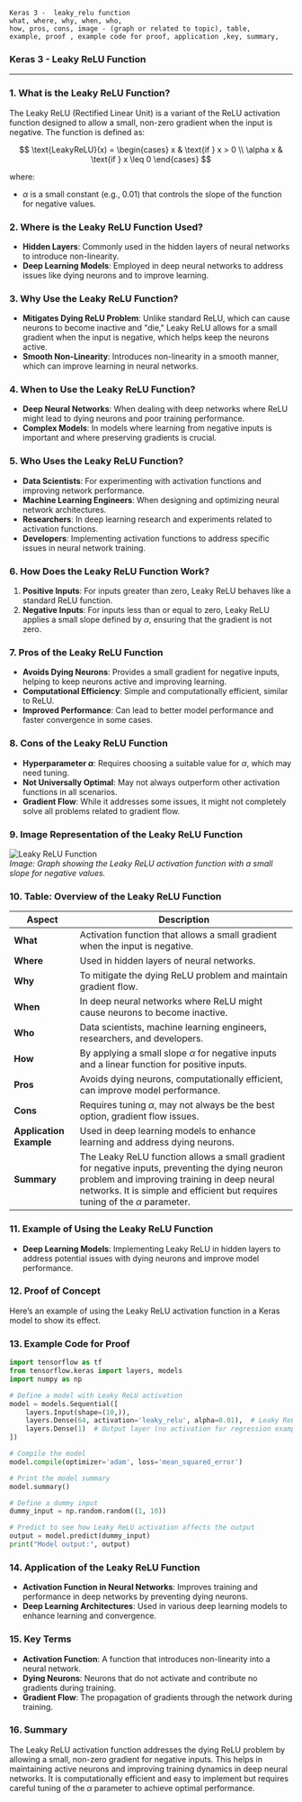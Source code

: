 ```code
Keras 3 -  leaky_relu function
what, where, why, when, who, 
how, pros, cons, image - (graph or related to topic), table,
example, proof , example code for proof, application ,key, summary,
```

### **Keras 3 - Leaky ReLU Function**

---

### **1. What is the Leaky ReLU Function?**
The Leaky ReLU (Rectified Linear Unit) is a variant of the ReLU activation function designed to allow a small, non-zero gradient when the input is negative. The function is defined as:

$$ \text{LeakyReLU}(x) = \begin{cases} 
x & \text{if } x > 0 \\
\alpha x & \text{if } x \leq 0 
\end{cases} $$

where:
- $\alpha$ is a small constant (e.g., 0.01) that controls the slope of the function for negative values.

### **2. Where is the Leaky ReLU Function Used?**
- **Hidden Layers**: Commonly used in the hidden layers of neural networks to introduce non-linearity.
- **Deep Learning Models**: Employed in deep neural networks to address issues like dying neurons and to improve learning.

### **3. Why Use the Leaky ReLU Function?**
- **Mitigates Dying ReLU Problem**: Unlike standard ReLU, which can cause neurons to become inactive and "die," Leaky ReLU allows for a small gradient when the input is negative, which helps keep the neurons active.
- **Smooth Non-Linearity**: Introduces non-linearity in a smooth manner, which can improve learning in neural networks.

### **4. When to Use the Leaky ReLU Function?**
- **Deep Neural Networks**: When dealing with deep networks where ReLU might lead to dying neurons and poor training performance.
- **Complex Models**: In models where learning from negative inputs is important and where preserving gradients is crucial.

### **5. Who Uses the Leaky ReLU Function?**
- **Data Scientists**: For experimenting with activation functions and improving network performance.
- **Machine Learning Engineers**: When designing and optimizing neural network architectures.
- **Researchers**: In deep learning research and experiments related to activation functions.
- **Developers**: Implementing activation functions to address specific issues in neural network training.

### **6. How Does the Leaky ReLU Function Work?**
1. **Positive Inputs**: For inputs greater than zero, Leaky ReLU behaves like a standard ReLU function.
2. **Negative Inputs**: For inputs less than or equal to zero, Leaky ReLU applies a small slope defined by $\alpha$, ensuring that the gradient is not zero.

### **7. Pros of the Leaky ReLU Function**
- **Avoids Dying Neurons**: Provides a small gradient for negative inputs, helping to keep neurons active and improving learning.
- **Computational Efficiency**: Simple and computationally efficient, similar to ReLU.
- **Improved Performance**: Can lead to better model performance and faster convergence in some cases.

### **8. Cons of the Leaky ReLU Function**
- **Hyperparameter $\alpha$**: Requires choosing a suitable value for $\alpha$, which may need tuning.
- **Not Universally Optimal**: May not always outperform other activation functions in all scenarios.
- **Gradient Flow**: While it addresses some issues, it might not completely solve all problems related to gradient flow.

### **9. Image Representation of the Leaky ReLU Function**

![Leaky ReLU Function](https://miro.medium.com/v2/resize:fit:1200/format:webp/1*o9W4YsvHslHzP-WmCehItA.png)  
*Image: Graph showing the Leaky ReLU activation function with a small slope for negative values.*

### **10. Table: Overview of the Leaky ReLU Function**

| **Aspect**              | **Description**                                                                 |
|-------------------------|---------------------------------------------------------------------------------|
| **What**                | Activation function that allows a small gradient when the input is negative.    |
| **Where**               | Used in hidden layers of neural networks.                                        |
| **Why**                 | To mitigate the dying ReLU problem and maintain gradient flow.                   |
| **When**                | In deep neural networks where ReLU might cause neurons to become inactive.       |
| **Who**                 | Data scientists, machine learning engineers, researchers, and developers.        |
| **How**                 | By applying a small slope $\alpha$ for negative inputs and a linear function for positive inputs. |
| **Pros**                | Avoids dying neurons, computationally efficient, can improve model performance.  |
| **Cons**                | Requires tuning $\alpha$, may not always be the best option, gradient flow issues. |
| **Application Example** | Used in deep learning models to enhance learning and address dying neurons.      |
| **Summary**             | The Leaky ReLU function allows a small gradient for negative inputs, preventing the dying neuron problem and improving training in deep neural networks. It is simple and efficient but requires tuning of the $\alpha$ parameter. |

### **11. Example of Using the Leaky ReLU Function**
- **Deep Learning Models**: Implementing Leaky ReLU in hidden layers to address potential issues with dying neurons and improve model performance.

### **12. Proof of Concept**
Here’s an example of using the Leaky ReLU activation function in a Keras model to show its effect.

### **13. Example Code for Proof**

```python
import tensorflow as tf
from tensorflow.keras import layers, models
import numpy as np

# Define a model with Leaky ReLU activation
model = models.Sequential([
    layers.Input(shape=(10,)),
    layers.Dense(64, activation='leaky_relu', alpha=0.01),  # Leaky ReLU function with alpha = 0.01
    layers.Dense(1)  # Output layer (no activation for regression example)
])

# Compile the model
model.compile(optimizer='adam', loss='mean_squared_error')

# Print the model summary
model.summary()

# Define a dummy input
dummy_input = np.random.random((1, 10))

# Predict to see how Leaky ReLU activation affects the output
output = model.predict(dummy_input)
print("Model output:", output)
```

### **14. Application of the Leaky ReLU Function**
- **Activation Function in Neural Networks**: Improves training and performance in deep networks by preventing dying neurons.
- **Deep Learning Architectures**: Used in various deep learning models to enhance learning and convergence.

### **15. Key Terms**
- **Activation Function**: A function that introduces non-linearity into a neural network.
- **Dying Neurons**: Neurons that do not activate and contribute no gradients during training.
- **Gradient Flow**: The propagation of gradients through the network during training.

### **16. Summary**
The Leaky ReLU activation function addresses the dying ReLU problem by allowing a small, non-zero gradient for negative inputs. This helps in maintaining active neurons and improving training dynamics in deep neural networks. It is computationally efficient and easy to implement but requires careful tuning of the $\alpha$ parameter to achieve optimal performance.